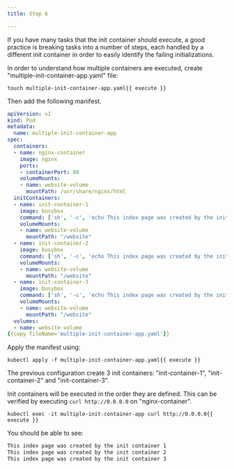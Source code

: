 ```yaml
---
title: Step 6

---
```

<!-- Multiple init containers -->

If you have many tasks that the init container should execute, a good practice is breaking tasks into a number of steps, each handled by a different init container in order to easily identify the failing initializations.

In order to understand how multiple containers are executed, create "multiple-init-container-app.yaml" file:

```
touch multiple-init-container-app.yaml{{ execute }}
```

Then add the following manifest. 

```yaml
apiVersion: v1
kind: Pod
metadata:
  name: multiple-init-container-app
spec:
  containers:
  - name: nginx-container
    image: nginx
    ports:
    - containerPort: 80
    volumeMounts:
    - name: website-volume
      mountPath: /usr/share/nginx/html
  initContainers:
  - name: init-container-1
    image: busybox
    command: ['sh', '-c', 'echo This index page was created by the init container 1 > /website/index.html']
    volumeMounts:
    - name: website-volume
      mountPath: "/website"
  - name: init-container-2
    image: busybox
    command: ['sh', '-c', 'echo This index page was created by the init container 2 >> /website/index.html']
    volumeMounts:
    - name: website-volume
      mountPath: "/website"      
  - name: init-container-3
    image: busybox
    command: ['sh', '-c', 'echo This index page was created by the init container 3 >> /website/index.html']
    volumeMounts:
    - name: website-volume
      mountPath: "/website"           
  volumes:
  - name: website-volume
{{copy fileName='multiple-init-container-app.yaml'}}
```

Apply the manifest using:

```
kubectl apply -f multiple-init-container-app.yaml{{ execute }}
```

The previous configuration create 3 init containers: "init-container-1", "init-container-2" and "init-container-3". 

Init containers will be executed in the order they are defined. This can be verified by executing `curl http://0.0.0.0` on "nginx-container".

```
kubectl exec -it multiple-init-container-app curl http://0.0.0.0{{ execute }}
```

You should be able to see:

```bash
This index page was created by the init container 1
This index page was created by the init container 2
This index page was created by the init container 3
```